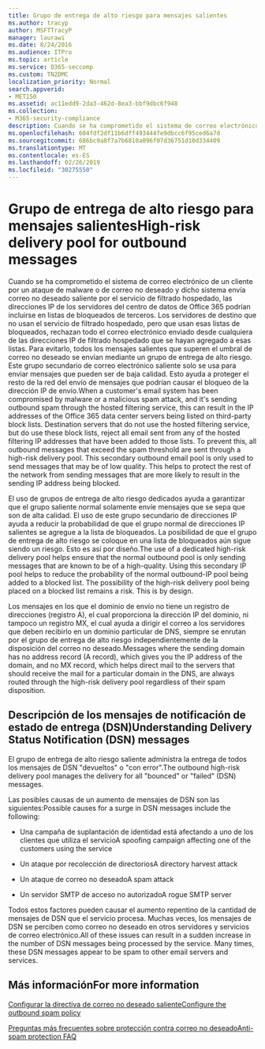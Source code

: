```yaml
---
title: Grupo de entrega de alto riesgo para mensajes salientes
ms.author: tracyp
author: MSFTTracyP
manager: laurawi
ms.date: 8/24/2016
ms.audience: ITPro
ms.topic: article
ms.service: O365-seccomp
ms.custom: TN2DMC
localization_priority: Normal
search.appverid:
- MET150
ms.assetid: ac11edd9-2da3-462d-8ea3-bbf9dbc6f948
ms.collection:
- M365-security-compliance
description: Cuando se ha comprometido el sistema de correo electrónico de un cliente por un ataque de malware o de correo no deseado y dicho sistema envía correo no deseado saliente por el servicio de filtrado hospedado, las direcciones IP de los servidores del centro de datos de Office 365 podrían incluirse en listas de bloqueados de terceros.
ms.openlocfilehash: 604fdf2df11b6dff493444fe9dbcc6f95ced6a7d
ms.sourcegitcommit: 686bc9a8f7a7b6810a096f07d36751d10d334409
ms.translationtype: MT
ms.contentlocale: es-ES
ms.lasthandoff: 02/26/2019
ms.locfileid: "30275550"
---
```

# <a name="high-risk-delivery-pool-for-outbound-messages"></a><span data-ttu-id="f26f9-103">Grupo de entrega de alto riesgo para mensajes salientes</span><span class="sxs-lookup"><span data-stu-id="f26f9-103">High-risk delivery pool for outbound messages</span></span>

<span data-ttu-id="f26f9-p101">Cuando se ha comprometido el sistema de correo electrónico de un cliente por un ataque de malware o de correo no deseado y dicho sistema envía correo no deseado saliente por el servicio de filtrado hospedado, las direcciones IP de los servidores del centro de datos de Office 365 podrían incluirse en listas de bloqueados de terceros. Los servidores de destino que no usan el servicio de filtrado hospedado, pero que usan esas listas de bloqueados, rechazan todo el correo electrónico enviado desde cualquiera de las direcciones IP de filtrado hospedado que se hayan agregado a esas listas. Para evitarlo, todos los mensajes salientes que superen el umbral de correo no deseado se envían mediante un grupo de entrega de alto riesgo. Este grupo secundario de correo electrónico saliente solo se usa para enviar mensajes que pueden ser de baja calidad. Esto ayuda a proteger el resto de la red del envío de mensajes que podrían causar el bloqueo de la dirección IP de envío.</span><span class="sxs-lookup"><span data-stu-id="f26f9-p101">When a customer's email system has been compromised by malware or a malicious spam attack, and it's sending outbound spam through the hosted filtering service, this can result in the IP addresses of the Office 365 data center servers being listed on third-party block lists. Destination servers that do not use the hosted filtering service, but do use these block lists, reject all email sent from any of the hosted filtering IP addresses that have been added to those lists. To prevent this, all outbound messages that exceed the spam threshold are sent through a high-risk delivery pool. This secondary outbound email pool is only used to send messages that may be of low quality. This helps to protect the rest of the network from sending messages that are more likely to result in the sending IP address being blocked.</span></span>
  
<span data-ttu-id="f26f9-p102">El uso de grupos de entrega de alto riesgo dedicados ayuda a garantizar que el grupo saliente normal solamente envíe mensajes que se sepa que son de alta calidad. El uso de este grupo secundario de direcciones IP ayuda a reducir la probabilidad de que el grupo normal de direcciones IP salientes se agregue a la lista de bloqueados. La posibilidad de que el grupo de entrega de alto riesgo se coloque en una lista de bloqueados aún sigue siendo un riesgo. Esto es así por diseño.</span><span class="sxs-lookup"><span data-stu-id="f26f9-p102">The use of a dedicated high-risk delivery pool helps ensure that the normal outbound pool is only sending messages that are known to be of a high-quality. Using this secondary IP pool helps to reduce the probability of the normal outbound-IP pool being added to a blocked list. The possibility of the high-risk delivery pool being placed on a blocked list remains a risk. This is by design.</span></span>
  
<span data-ttu-id="f26f9-113">Los mensajes en los que el dominio de envío no tiene un registro de direcciones (registro A), el cual proporciona la dirección IP del dominio, ni tampoco un registro MX, el cual ayuda a dirigir el correo a los servidores que deben recibirlo en un dominio particular de DNS, siempre se enrutan por el grupo de entrega de alto riesgo independientemente de la disposición del correo no deseado.</span><span class="sxs-lookup"><span data-stu-id="f26f9-113">Messages where the sending domain has no address record (A record), which gives you the IP address of the domain, and no MX record, which helps direct mail to the servers that should receive the mail for a particular domain in the DNS, are always routed through the high-risk delivery pool regardless of their spam disposition.</span></span>
  
## <a name="understanding-delivery-status-notification-dsn-messages"></a><span data-ttu-id="f26f9-114">Descripción de los mensajes de notificación de estado de entrega (DSN)</span><span class="sxs-lookup"><span data-stu-id="f26f9-114">Understanding Delivery Status Notification (DSN) messages</span></span>

<span data-ttu-id="f26f9-115">El grupo de entrega de alto riesgo saliente administra la entrega de todos los mensajes de DSN "devueltos" o "con error".</span><span class="sxs-lookup"><span data-stu-id="f26f9-115">The outbound high-risk delivery pool manages the delivery for all "bounced" or "failed" (DSN) messages.</span></span>
  
<span data-ttu-id="f26f9-116">Las posibles causas de un aumento de mensajes de DSN son las siguientes:</span><span class="sxs-lookup"><span data-stu-id="f26f9-116">Possible causes for a surge in DSN messages include the following:</span></span>
  
- <span data-ttu-id="f26f9-117">Una campaña de suplantación de identidad está afectando a uno de los clientes que utiliza el servicio</span><span class="sxs-lookup"><span data-stu-id="f26f9-117">A spoofing campaign affecting one of the customers using the service</span></span>
    
- <span data-ttu-id="f26f9-118">Un ataque por recolección de directorios</span><span class="sxs-lookup"><span data-stu-id="f26f9-118">A directory harvest attack</span></span>
    
- <span data-ttu-id="f26f9-119">Un ataque de correo no deseado</span><span class="sxs-lookup"><span data-stu-id="f26f9-119">A spam attack</span></span>
    
- <span data-ttu-id="f26f9-120">Un servidor SMTP de acceso no autorizado</span><span class="sxs-lookup"><span data-stu-id="f26f9-120">A rogue SMTP server</span></span>
    
<span data-ttu-id="f26f9-p103">Todos estos factores pueden causar el aumento repentino de la cantidad de mensajes de DSN que el servicio procesa. Muchas veces, los mensajes de DSN se perciben como correo no deseado en otros servidores y servicios de correo electrónico.</span><span class="sxs-lookup"><span data-stu-id="f26f9-p103">All of these issues can result in a sudden increase in the number of DSN messages being processed by the service. Many times, these DSN messages appear to be spam to other email servers and services.</span></span>
  
## <a name="for-more-information"></a><span data-ttu-id="f26f9-123">Más información</span><span class="sxs-lookup"><span data-stu-id="f26f9-123">For more information</span></span>

[<span data-ttu-id="f26f9-124">Configurar la directiva de correo no deseado saliente</span><span class="sxs-lookup"><span data-stu-id="f26f9-124">Configure the outbound spam policy</span></span>](configure-the-outbound-spam-policy.md)
  
[<span data-ttu-id="f26f9-125">Preguntas más frecuentes sobre protección contra correo no deseado</span><span class="sxs-lookup"><span data-stu-id="f26f9-125">Anti-spam protection FAQ</span></span>](anti-spam-protection-faq.md)
  

